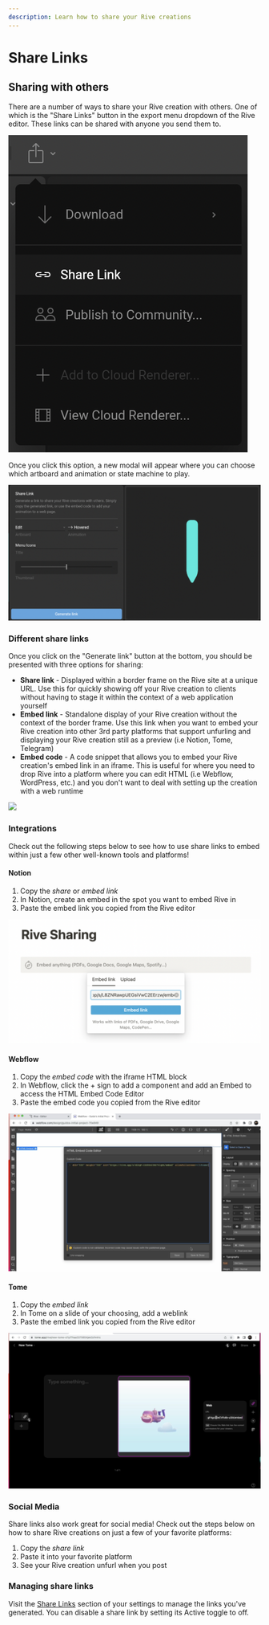 ```yaml
---
description: Learn how to share your Rive creations
---
```


# Share Links

## Sharing with others

There are a number of ways to share your Rive creation with others. One of which is the "Share Links" button in the export menu dropdown of the Rive editor. These links can be shared with anyone you send them to.

<img src="../.gitbook/assets/Screen Shot 2022-05-19 at 2.48.22 PM.png" alt="" data-size="original">

Once you click this option, a new modal will appear where you can choose which artboard and animation or state machine to play.

![](<../.gitbook/assets/Screen Shot 2022-05-19 at 4.02.59 PM.png>)

### Different share links

Once you click on the "Generate link" button at the bottom, you should be presented with three options for sharing:

* **Share link** - Displayed within a border frame on the Rive site at a unique URL. Use this for quickly showing off your Rive creation to clients without having to stage it within the context of a web application yourself
* **Embed link** - Standalone display of your Rive creation without the context of the border frame. Use this link when you want to embed your Rive creation into other 3rd party platforms that support unfurling and displaying your Rive creation still as a preview (i.e Notion, Tome, Telegram)
* **Embed code** - A code snippet that allows you to embed your Rive creation's embed link in an iframe. This is useful for where you need to drop Rive into a platform where you can edit HTML (i.e Webflow, WordPress, etc.) and you don't want to deal with setting up the creation with a web runtime

![
](<../.gitbook/assets/Screen Shot 2022-05-19 at 4.55.14 PM.png>)

### Integrations

Check out the following steps below to see how to use share links to embed within just a few other well-known tools and platforms!

#### Notion

1. Copy the _share_ or _embed link_
2. In Notion, create an embed in the spot you want to embed Rive in
3. Paste the embed link you copied from the Rive editor

![](<../.gitbook/assets/Screen Shot 2022-05-19 at 6.09.35 PM.png>)

#### Webflow

1. Copy the _embed code_ with the iframe HTML block
2. In Webflow, click the + sign to add a component and add an Embed to access the HTML Embed Code Editor
3. Paste the embed code you copied from the Rive editor

![](<../.gitbook/assets/Screen Shot 2022-05-19 at 7.30.30 PM.png>)

#### Tome

1. Copy the _embed link_
2. In Tome on a slide of your choosing, add a weblink
3. Paste the embed link you copied from the Rive editor

![](<../.gitbook/assets/Screen Shot 2022-05-19 at 7.32.34 PM.png>)

### Social Media

Share links also work great for social media! Check out the steps below on how to share Rive creations on just a few of your favorite platforms:

1. Copy the _share link_
2. Paste it into your favorite platform
3. See your Rive creation unfurl when you post

### Managing share links

Visit the [Share Links](https://rive.app/profile/?section=share%20links) section of your settings to manage the links you've generated. You can disable a share link by setting its Active toggle to off.
